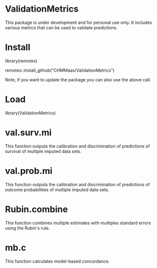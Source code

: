 # ValidationMetrics
This package is under development and for personal use only. It includes various metrics that can be used to validate predictions.

# Install
library(remotes)

remotes::install_github("CHMMaas/ValidationMetrics")

Note, if you want to update the package you can also use the above call.

# Load
library(ValidationMetrics)

# val.surv.mi
This function outputs the calibration and discrimination of predictions of survival of multiple imputed data sets.

# val.prob.mi
This function outputs the calibration and discrimination of predictions of outcome probabilities of multiple imputed data sets.

# Rubin.combine
This function combines multiple estimates with multiples standard errors using the Rubin's rule.

# mb.c
This function calculates model-based concordance.
